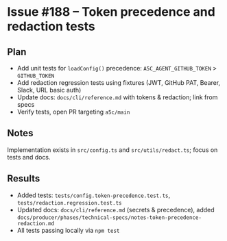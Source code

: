 # Issue #188 – Token precedence and redaction tests

## Plan

- Add unit tests for `loadConfig()` precedence: `A5C_AGENT_GITHUB_TOKEN` > `GITHUB_TOKEN`
- Add redaction regression tests using fixtures (JWT, GitHub PAT, Bearer, Slack, URL basic auth)
- Update docs: `docs/cli/reference.md` with tokens & redaction; link from specs
- Verify tests, open PR targeting `a5c/main`

## Notes

Implementation exists in `src/config.ts` and `src/utils/redact.ts`; focus on tests and docs.

## Results

- Added tests: `tests/config.token-precedence.test.ts`, `tests/redaction.regression.test.ts`
- Updated docs: `docs/cli/reference.md` (secrets & precedence), added `docs/producer/phases/technical-specs/notes-token-precedence-redaction.md`
- All tests passing locally via `npm test`
